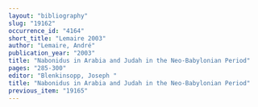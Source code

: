 ```yaml
---
layout: "bibliography"
slug: "19162"
occurrence_id: "4164"
short_title: "Lemaire 2003"
author: "Lemaire, André"
publication_year: "2003"
title: "Nabonidus in Arabia and Judah in the Neo-Babylonian Period"
pages: "285-300"
editor: "Blenkinsopp, Joseph "
title: "Nabonidus in Arabia and Judah in the Neo-Babylonian Period"
previous_item: "19165"
---
```


